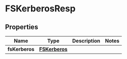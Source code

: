 # FSKerberosResp

## Properties
Name | Type | Description | Notes
------------ | ------------- | ------------- | -------------
**fsKerberos** | [**FSKerberos**](FSKerberos.md) |  | 
